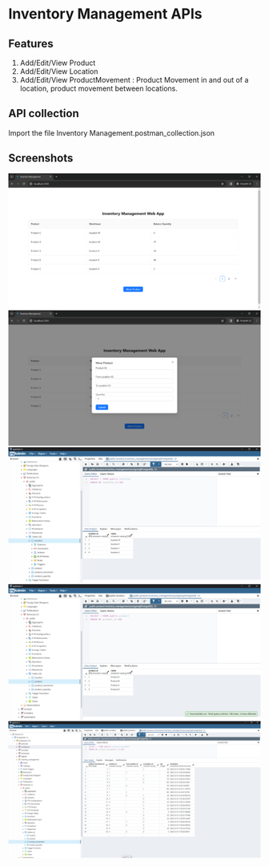 # Inventory Management APIs

## Features
1. Add/Edit/View Product
2. Add/Edit/View Location
3. Add/Edit/View ProductMovement : Product Movement in and out of a location, product movement between locations.

## API collection
Import the file Inventory Management.postman_collection.json

## Screenshots
![Dashboard](screenshots/dashboard_1.PNG)
![Move Product](screenshots/move_product_1.PNG)
![Location Table](screenshots/pg_location.PNG)
![Products Table](screenshots/pg_products.PNG)
![20 Product Movement Table](screenshots/pg_product_movements.PNG)